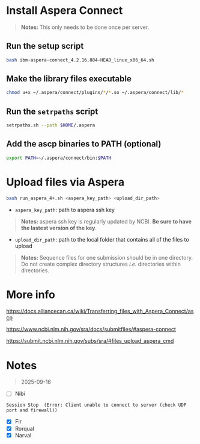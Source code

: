 # Install Aspera Connect
> **Notes:** This only needs to be done once per server.
## Run the setup script
```bash
bash ibm-aspera-connect_4.2.16.884-HEAD_linux_x86_64.sh
```
## Make the library files executable
```bash
chmod u+x ~/.aspera/connect/plugins/*/*.so ~/.aspera/connect/lib/*
```
## Run the `setrpaths` script
```bash
setrpaths.sh --path $HOME/.aspera
```
## Add the ascp binaries to PATH (optional)
```bash
export PATH=~/.aspera/connect/bin:$PATH
```

# Upload files via Aspera
```bash
bash run_aspera_4+.sh <aspera_key_path> <upload_dir_path>
```
* `aspera_key_path`: path to aspera ssh key
> **Notes:** aspera ssh key is regularly updated by NCBI. **Be sure to have the lastest version of the key**.
* `upload_dir_path`: path to the local folder that contains all of the files to upload
> **Notes:** Sequence files for one submission should be in one directory. Do not create complex directory structures *i.e.* directories within directories.

# More info
https://docs.alliancecan.ca/wiki/Transferring_files_with_Aspera_Connect/ascp

https://www.ncbi.nlm.nih.gov/sra/docs/submitfiles/#aspera-connect

https://submit.ncbi.nlm.nih.gov/subs/sra/#files_upload_aspera_cmd

# Notes
> 2025-09-16
- [ ] Nibi
```
Session Stop  (Error: Client unable to connect to server (check UDP port and firewall))
```
- [x] Fir
- [x] Rorqual
- [x] Narval
